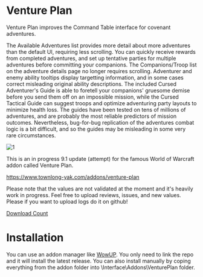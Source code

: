 # Venture Plan
<p align="center">
  
Venture Plan improves the Command Table interface for covenant adventures.

The Available Adventures list provides more detail about more adventures than the default UI, requiring less scrolling.
You can quickly receive rewards from completed adventures, 
and set up tentative parties for multiple adventures before committing your companions.
The Companions/Troop list on the adventure details page no longer requires scrolling.
Adventurer and enemy ability tooltips display targetting information, 
and in some cases correct misleading original ability descriptions.
The included Cursed Adventurer's Guide is able to foretell your companions' 
gruesome demise before you send them off on an impossible mission, 
while the Cursed Tactical Guide can suggest troops and optimize adventuring party layouts to minimize health loss. 
The guides have been tested on tens of millions of adventures, 
and are probably the most reliable predictors of mission outcomes. 
Nevertheless, bug-for-bug replication of the adventures combat logic is a bit difficult, and so the guides may be misleading in some very rare circumstances.

![1](https://github.com/BloodDragon2580/venture-plan/blob/master/Venture-Plan.jpg)

This is an in progress 9.1 update (attempt) for the famous World of Warcraft addon called Venture Plan. 

https://www.townlong-yak.com/addons/venture-plan

Please note that the values are not validated at the moment and it's heavily work in progress.
Feel free to upload reviews, issues, and new values.
Please if you want to upload logs do it on github!

[Download Count](https://hanadigital.github.io/grev/?user=BloodDragon2580&repo=venture-plan)

# Installation

You can use an addon manager like [WowUP](https://wowup.io/). You only need to link the repo and it will install the latest release.
You can also install manually by coping everything from the addon folder into \Interface\Addons\VenturePlan folder.
</p>
